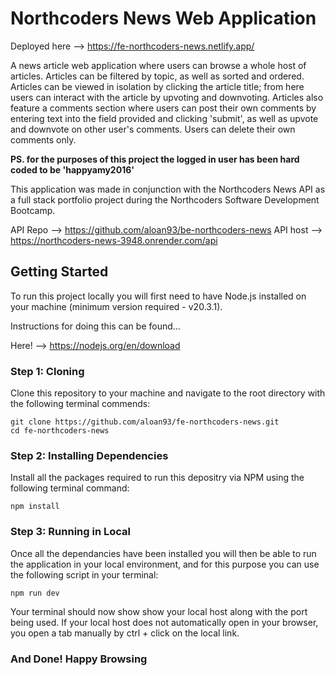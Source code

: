 # Northcoders News Web Application

Deployed here --> https://fe-northcoders-news.netlify.app/

A news article web application where users can browse a whole host of articles. Articles can be filtered by topic, as well as sorted and ordered. Articles can be viewed in isolation by clicking the article title; from here users can interact with the article by upvoting and downvoting. Articles also feature a comments section where users can post their own comments by entering text into the field provided and clicking 'submit', as well as upvote and downvote on other user's comments. Users can delete their own comments only.

**PS. for the purposes of this project the logged in user has been hard coded to be 'happyamy2016'**

This application was made in conjunction with the Northcoders News API as a full stack portfolio project during the Northcoders Software Development Bootcamp.

API Repo --> https://github.com/aloan93/be-northcoders-news
API host --> https://northcoders-news-3948.onrender.com/api

## Getting Started

To run this project locally you will first need to have Node.js installed on your machine (minimum version required - v20.3.1).

Instructions for doing this can be found...

Here! --> https://nodejs.org/en/download

### Step 1: Cloning

Clone this repository to your machine and navigate to the root directory with the following terminal commends:

```
git clone https://github.com/aloan93/fe-northcoders-news.git
cd fe-northcoders-news
```

### Step 2: Installing Dependencies

Install all the packages required to run this depositry via NPM using the following terminal command:

```
npm install
```

### Step 3: Running in Local

Once all the dependancies have been installed you will then be able to run the application in your local environment, and for this purpose you can use the following script in your terminal:

```
npm run dev
```

Your terminal should now show show your local host along with the port being used. If your local host does not automatically open in your browser, you open a tab manually by ctrl + click on the local link.

### And Done! Happy Browsing
